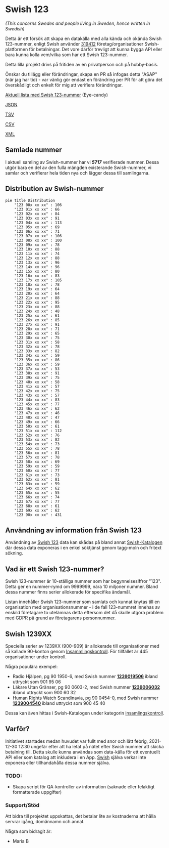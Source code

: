 # Swish 123

*(This concerns Swedes and people living in Sweden, hence written in Swedish)*

Detta är ett försök att skapa en datakälla med alla kända och okända Swish 123-nummer, enligt Swish använder [319412](https://www.swish.nu/about-swish#Swish_in_numbers) företag/organisationer Swish-platformen för betalningar. Det vore därför trevligt att kunna bygga API eller bara kunna kolla vem/vilka som har ett Swish 123-nummer.

Detta lilla projekt drivs på fritiden av en privatperson och på hobby-basis.

Önskar du tillägg eller förändringar, skapa en PR så infogas detta "ASAP" (när jag har tid) - var vänlig gör endast en förändring per PR för att göra det överskådligt och enkelt för mig att verifiera förändringar.



[Aktuell lista med Swish 123-nummer](https://github.com/cisene/swish-123/blob/master/swish-123.md) (Eye-candy)

[JSON](https://github.com/cisene/swish-123/blob/master/json/swish-123-datasource.json)

[TSV](https://github.com/cisene/swish-123/blob/master/text/swish-123-datasource.tsv)

[CSV](https://github.com/cisene/swish-123/blob/master/text/swish-123-datasource.csv)

[XML](https://github.com/cisene/swish-123/blob/master/xml-data/swish-123-datasource.xml)



## Samlade nummer

I aktuell samling av Swish-nummer har vi ***5717*** verifierade nummer. Dessa utgör bara en del av den fulla mängden existerande Swish-nummer, vi samlar och verifierar hela tiden nya och lägger dessa till samlingarna.

## Distribution av Swish-nummer

```mermaid
pie title Distribution
    "123 00x xx xx" : 106
    "123 01x xx xx" : 66
    "123 02x xx xx" : 84
    "123 03x xx xx" : 91
    "123 04x xx xx" : 113
    "123 05x xx xx" : 69
    "123 06x xx xx" : 71
    "123 07x xx xx" : 106
    "123 08x xx xx" : 100
    "123 09x xx xx" : 78
    "123 10x xx xx" : 88
    "123 11x xx xx" : 74
    "123 12x xx xx" : 88
    "123 13x xx xx" : 96
    "123 14x xx xx" : 96
    "123 15x xx xx" : 80
    "123 16x xx xx" : 83
    "123 17x xx xx" : 105
    "123 18x xx xx" : 78
    "123 19x xx xx" : 64
    "123 20x xx xx" : 64
    "123 21x xx xx" : 88
    "123 22x xx xx" : 95
    "123 23x xx xx" : 88
    "123 24x xx xx" : 48
    "123 25x xx xx" : 61
    "123 26x xx xx" : 85
    "123 27x xx xx" : 91
    "123 28x xx xx" : 71
    "123 29x xx xx" : 65
    "123 30x xx xx" : 75
    "123 31x xx xx" : 58
    "123 32x xx xx" : 78
    "123 33x xx xx" : 82
    "123 34x xx xx" : 59
    "123 35x xx xx" : 86
    "123 36x xx xx" : 59
    "123 37x xx xx" : 53
    "123 38x xx xx" : 91
    "123 39x xx xx" : 75
    "123 40x xx xx" : 58
    "123 41x xx xx" : 57
    "123 42x xx xx" : 75
    "123 43x xx xx" : 57
    "123 44x xx xx" : 83
    "123 45x xx xx" : 77
    "123 46x xx xx" : 62
    "123 47x xx xx" : 46
    "123 48x xx xx" : 47
    "123 49x xx xx" : 66
    "123 50x xx xx" : 61
    "123 51x xx xx" : 112
    "123 52x xx xx" : 76
    "123 53x xx xx" : 82
    "123 54x xx xx" : 73
    "123 55x xx xx" : 78
    "123 56x xx xx" : 81
    "123 57x xx xx" : 78
    "123 58x xx xx" : 69
    "123 59x xx xx" : 59
    "123 60x xx xx" : 77
    "123 61x xx xx" : 73
    "123 62x xx xx" : 81
    "123 63x xx xx" : 59
    "123 64x xx xx" : 62
    "123 65x xx xx" : 55
    "123 66x xx xx" : 74
    "123 67x xx xx" : 77
    "123 68x xx xx" : 61
    "123 69x xx xx" : 62
    "123 90x xx xx" : 431
```

## Användning av information från Swish 123

Användning av [Swish 123](https://github.com/cisene/swish-123) data kan skådas på bland annat [Swish-Katalogen](https://b19.se/swish-katalogen/) där dessa data exponeras i en enkel söktjänst genom tagg-moln och fritext sökning.



## Vad är ett Swish 123-nummer?

Swish 123-nummer är 10-ställiga nummer som har begynnelsesiffror "123". Detta ger en nummer-rymd om 9999999, nära 10 miljoner nummer. Bland dessa nummer finns serier allokerade för specifika ändamål. 

Listan innehåller Swish 123-nummer som samlats och kunnat knytas till en organisation med organisationsnummer - i de fall 123-nummret innehas av enskild företagare to utelämnas detta eftersom det då skulle utgöra problem med GDPR på grund av företagarens personnummer.



## Swish 1239XX

Speciella serier av 1239XX (900-909) är allokerade till organisationer med så kallade 90-konton genom [Insammlingskontroll](https://www.insamlingskontroll.se/90-konto-organisationer/). För tillfället är 445 organisationer under kontroll.

Några populära exempel:

* Radio Hjälpen, pg 90 1950-6, med Swish nummer **[1239019506](https://b19.se/swish-katalogen/1239019506)** ibland uttryckt som 901 95 06
* Läkare Utan Gränser, pg 90 0603-2, med Swish nummer **[1239006032](https://b19.se/swish-katalogen/1239006032)** ibland uttryckt som 900 60 32
* Human Rights Watch Scandinavia, pg 90 0454-0, med Swish nummer **[1239004540](https://b19.se/swish-katalogen/1239004540)** ibland uttryckt som 900 45 40

Dessa kan även hittas i Swish-Katalogen under kategorin [insamlingskontroll](https://b19.se/swish-katalogen/k/insamlingskontroll).



## Varför?

Initiativet startades medan huvudet var fullt med snor och lätt febrig, 2021-12-30 12:30 ungefär efter att ha letat på nätet efter Swish nummer att skicka betalning till. Detta skulle kunna användas som data-källa för ett eventuellt API eller som katalog att inkludera i en App. [Swish](https://swish.nu/) själva verkar inte exponera eller tillhandahålla dessa nummer själva. 



### TODO:

* Skapa script för QA-kontroller av information (saknade eller felaktigt formatterade uppgifter)


### Support/Stöd

Att bidra till projektet uppskattas, det betalar lite av kostnaderna att hålla servrar igång, domännamn och annat.

Några som bidragit är:
* Maria B

